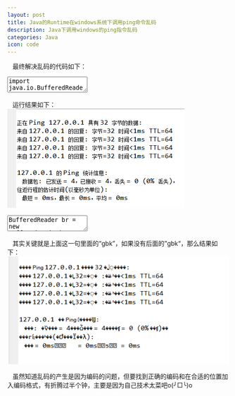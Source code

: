 ```yaml
---
layout: post
title: Java的Runtime在windows系统下调用ping命令乱码 
description: Java下调用windows的ping指令乱码
categories: Java
icon: code
---
```

&nbsp;&nbsp; 最终解决乱码的代码如下：    

<div class="article_content">
<textarea name="code" class="java" >
import java.io.BufferedReader;
import java.io.IOException;
import java.io.InputStreamReader;
 
public class TestRuntimeExec {
	public static void main(String[] args) {
		Runtime r = Runtime.getRuntime();
		Process p;
		try {
			p = r.exec("ping 127.0.0.1");
			BufferedReader br = new BufferedReader(new InputStreamReader(p.getInputStream(), "gbk"));
			String inline;
			while ((inline = br.readLine()) != null) {
				String string = new String(inline.getBytes());
				System.out.println(string);
			}
			br.close();
		} catch (IOException e) {
			e.printStackTrace();
		}
	}
}
</textarea>
</div>

&nbsp;&nbsp; 运行结果如下：
<img src="/images/20141207/java-runtime-encode01.png" alt="runtime乱码效果图"/>

<div class="article_content">
<textarea name="code" class="java" >
BufferedReader br = new BufferedReader(new InputStreamReader(p.getInputStream(), "gbk"));
</textarea>
</div>

&nbsp;&nbsp; 其实关键就是上面这一句里面的“gbk”，如果没有后面的”gbk“，那么结果如下：
<img src="/images/20141207/java-runtime-encode02.png" alt="runtime乱码效果图"/>

&nbsp;&nbsp;    虽然知道乱码的产生是因为编码的问题，但要找到正确的编码和在合适的位置加入编码格式，有折腾过半个钟，主要是因为自己技术太菜吧o(╯□╰)o

